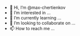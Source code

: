- 👋 Hi, I’m @max-chertienkov
- 👀 I’m interested in ...
- 🌱 I’m currently learning ...
- 💞️ I’m looking to collaborate on ...
- 📫 How to reach me ...

<!---
max-chertienkov/max-chertienkov is a ✨ special ✨ repository because its `README.md` (this file) appears on your GitHub profile.
You can click the Preview link to take a look at your changes.
--->
